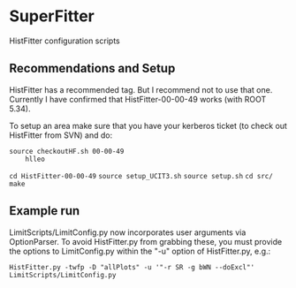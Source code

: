 # SuperFitter
HistFitter configuration scripts

## Recommendations and Setup
HistFitter has a recommended tag. But I recommend not to use that one. Currently I have confirmed that HistFitter-00-00-49 works (with ROOT 5.34).

To setup an area make sure that you have your kerberos ticket (to check out HistFitter from SVN) and do:

```
source checkoutHF.sh 00-00-49
    hlleo

```
`cd HistFitter-00-00-49`
`source setup_UCIT3.sh`
`source setup.sh`
`cd src/`
`make`

## Example run
LimitScripts/LimitConfig.py now incorporates user arguments via OptionParser. To avoid HistFitter.py from grabbing these, you must provide the options to LimitConfig.py within the "-u" option of HistFitter.py, e.g.:

`HistFitter.py -twfp -D "allPlots" -u '"-r SR -g bWN --doExcl"' LimitScripts/LimitConfig.py`

